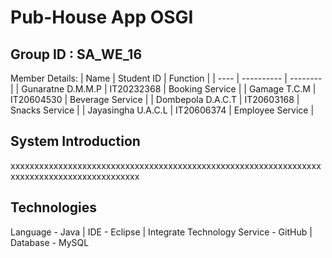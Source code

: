 # Pub-House App OSGI

## Group ID : SA_WE_16
Member Details:
| Name | Student ID | Function | 
| ---- | ---------- | -------- |
| Gunaratne D.M.M.P | IT20232368 | Booking Service |
| Gamage T.C.M  | IT20604530 | Beverage Service |
| Dombepola D.A.C.T | IT20603168 | Snacks Service |
| Jayasingha U.A.C.L | IT20606374 | Employee Service | 

## System Introduction
xxxxxxxxxxxxxxxxxxxxxxxxxxxxxxxxxxxxxxxxxxxxxxxxxxxxxxxxxxxxxxxxxxxxxxxxxxxxxxxxxxxxxxxxxxxx

## Technologies
Language - Java | IDE - Eclipse | Integrate Technology Service - GitHub | Database - MySQL
